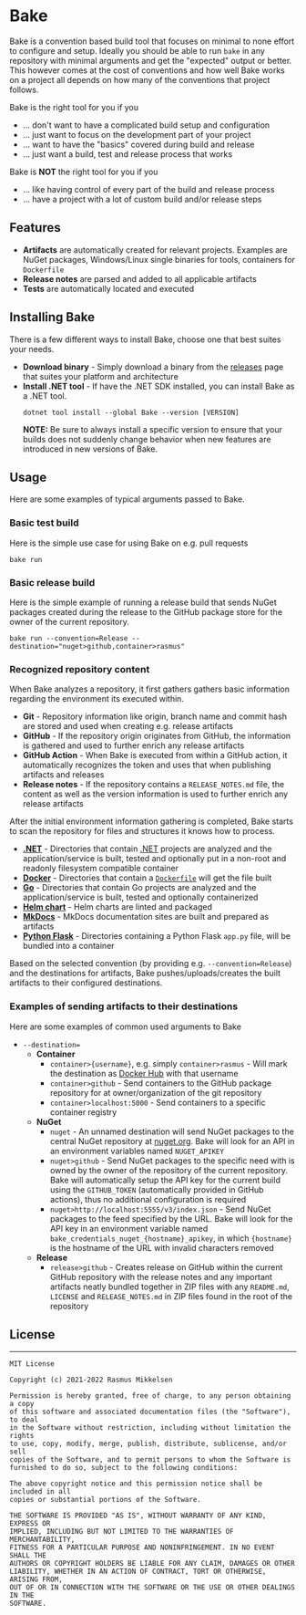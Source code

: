 # Bake

Bake is a convention based build tool that focuses on minimal to none effort
to configure and setup. Ideally you should be able to run `bake` in any
repository with minimal arguments and get the "expected" output or better. This
however comes at the cost of conventions and how well Bake works on a project
all depends on how many of the conventions that project follows.

Bake is the right tool for you if you

- ... don't want to have a complicated build setup and configuration
- ... just want to focus on the development part of your project
- ... want to have the "basics" covered during build and release
- ... just want a build, test and release process that works

Bake is **NOT** the right tool for you if you

- ... like having control of every part of the build and release process
- ... have a project with a lot of custom build and/or release steps

## Features

- **Artifacts** are automatically created for relevant projects. Examples
  are NuGet packages, Windows/Linux single binaries for tools, containers
  for `Dockerfile`
- **Release notes** are parsed and added to all applicable artifacts
- **Tests** are automatically located and executed

## Installing Bake

There is a few different ways to install Bake, choose one that best suites your
needs.

* **Download binary** - Simply download a binary from the
  [releases](https://github.com/rasmus/Bake/releases)
  page that suites your platform and architecture
* **Install .NET tool** - If have the .NET SDK installed, you can install
  Bake as a .NET tool.
  ```
  dotnet tool install --global Bake --version [VERSION]
  ```
  **NOTE:** Be sure to always install a specific version to ensure that your
  builds does not suddenly change behavior when new features are introduced
  in new versions of Bake.


## Usage

Here are some examples of typical arguments passed to Bake.

### Basic test build

Here is the simple use case for using Bake on e.g. pull requests

```
bake run
```

### Basic release build

Here is the simple example of running a release build that sends NuGet packages
created during the release to the GitHub package store for the owner of the
current repository.

```
bake run --convention=Release --destination="nuget>github,container>rasmus"
```

### Recognized repository content

When Bake analyzes a repository, it first gathers gathers basic information
regarding the environment its executed within.

* **Git** - Repository information like origin, branch name and commit hash are
  stored and used when creating e.g. release artifacts
* **GitHub** - If the repository origin originates from GitHub, the information
  is gathered and used to further enrich any release artifacts
* **GitHub Action** - When Bake is executed from within a GitHub action, it
  automatically recognizes the token and uses that when publishing artifacts
  and releases
* **Release notes** - If the repository contains a `RELEASE_NOTES.md` file,
  the content as well as the version information is used to further enrich
  any release artifacts

After the initial environment information gathering is completed, Bake starts
to scan the repository for files and structures it knows how to process.

* **[.NET](https://dot.net/)** - 
  Directories that contain [.NET](https://dot.net/) projects are
  analyzed and the application/service is built, tested and optionally
  put in a non-root and readonly filesystem compatible container
* **[Docker](https://www.docker.com/)** - 
  Directories that contain a
  [`Dockerfile`](https://docs.docker.com/engine/reference/builder/) will get
  the file built
* **[Go](https://go.dev/)** -
  Directories that contain Go projects are analyzed
  and the application/service is built, tested and optionally containerized
* **[Helm chart](https://helm.sh/)** -
  Helm charts are linted and packaged
* **[MkDocs](https://www.mkdocs.org/)** -
  MkDocs documentation sites are built and prepared as artifacts
* **[Python Flask](https://flask.palletsprojects.com/)** -
  Directories containing a Python Flask `app.py` file, will be bundled
  into a container

Based on the selected convention (by providing e.g. `--convention=Release`)
and the destinations for artifacts, Bake pushes/uploads/creates the built
artifacts to their configured destinations.

### Examples of sending artifacts to their destinations

Here are some examples of common used arguments to Bake

* `--destination=`
  * **Container**
    * `container>{username}`, e.g. simply `container>rasmus` - Will mark the
      destination as [Docker Hub](https://hub.docker.com/) with that username
    * `container>github` - Send containers to the GitHub package repository
      for at owner/organization of the git repository
    * `container>localhost:5000` - Send containers to a specific container
      registry
  * **NuGet**
    * `nuget` - An unnamed destination will send NuGet packages to the central
      NuGet repository at [nuget.org](https://www.nuget.org/). Bake will look for
      an API in an environment variables named `NUGET_APIKEY`
    * `nuget>github` - Send NuGet packages to the specific need with is owned
      by the owner of the repository of the current repository. Bake will
      automatically setup the API key for the current build using the
      `GITHUB_TOKEN` (automatically provided in GitHub actions), thus no
      additional configuration is required
    * `nuget>http://localhost:5555/v3/index.json` - Send NuGet packages to the feed
      specified by the URL. Bake will look for the API key in an environment
      variable named `bake_credentials_nuget_{hostname}_apikey`, in which
      `{hostname}` is the hostname of the URL with invalid characters removed
  * **Release**
    * `release>github` - Creates release on GitHub within the current GitHub
      repository with the release notes and any important artifacts neatly
      bundled together in ZIP files with any `README.md`, `LICENSE` and 
      `RELEASE_NOTES.md` in ZIP files found in the root of the repository

## License

---

```
MIT License

Copyright (c) 2021-2022 Rasmus Mikkelsen

Permission is hereby granted, free of charge, to any person obtaining a copy
of this software and associated documentation files (the "Software"), to deal
in the Software without restriction, including without limitation the rights
to use, copy, modify, merge, publish, distribute, sublicense, and/or sell
copies of the Software, and to permit persons to whom the Software is
furnished to do so, subject to the following conditions:

The above copyright notice and this permission notice shall be included in all
copies or substantial portions of the Software.

THE SOFTWARE IS PROVIDED "AS IS", WITHOUT WARRANTY OF ANY KIND, EXPRESS OR
IMPLIED, INCLUDING BUT NOT LIMITED TO THE WARRANTIES OF MERCHANTABILITY,
FITNESS FOR A PARTICULAR PURPOSE AND NONINFRINGEMENT. IN NO EVENT SHALL THE
AUTHORS OR COPYRIGHT HOLDERS BE LIABLE FOR ANY CLAIM, DAMAGES OR OTHER
LIABILITY, WHETHER IN AN ACTION OF CONTRACT, TORT OR OTHERWISE, ARISING FROM,
OUT OF OR IN CONNECTION WITH THE SOFTWARE OR THE USE OR OTHER DEALINGS IN THE
SOFTWARE.
```
